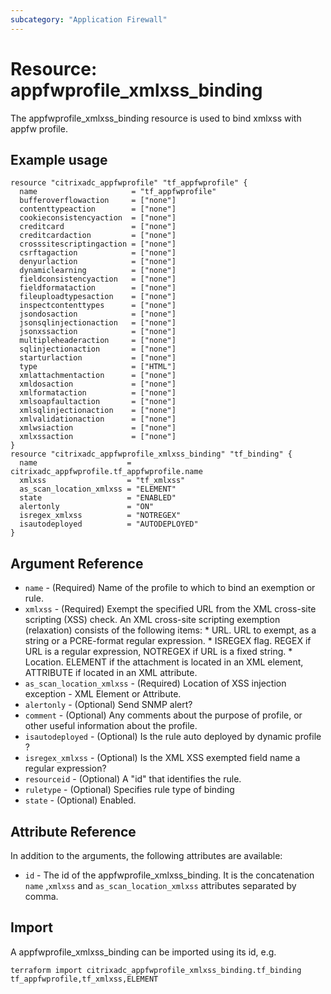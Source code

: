 ```yaml
---
subcategory: "Application Firewall"
---
```


# Resource: appfwprofile_xmlxss_binding

The appfwprofile_xmlxss_binding resource is used to bind xmlxss with appfw profile.


## Example usage

```hcl
resource "citrixadc_appfwprofile" "tf_appfwprofile" {
  name                     = "tf_appfwprofile"
  bufferoverflowaction     = ["none"]
  contenttypeaction        = ["none"]
  cookieconsistencyaction  = ["none"]
  creditcard               = ["none"]
  creditcardaction         = ["none"]
  crosssitescriptingaction = ["none"]
  csrftagaction            = ["none"]
  denyurlaction            = ["none"]
  dynamiclearning          = ["none"]
  fieldconsistencyaction   = ["none"]
  fieldformataction        = ["none"]
  fileuploadtypesaction    = ["none"]
  inspectcontenttypes      = ["none"]
  jsondosaction            = ["none"]
  jsonsqlinjectionaction   = ["none"]
  jsonxssaction            = ["none"]
  multipleheaderaction     = ["none"]
  sqlinjectionaction       = ["none"]
  starturlaction           = ["none"]
  type                     = ["HTML"]
  xmlattachmentaction      = ["none"]
  xmldosaction             = ["none"]
  xmlformataction          = ["none"]
  xmlsoapfaultaction       = ["none"]
  xmlsqlinjectionaction    = ["none"]
  xmlvalidationaction      = ["none"]
  xmlwsiaction             = ["none"]
  xmlxssaction             = ["none"]
}
resource "citrixadc_appfwprofile_xmlxss_binding" "tf_binding" {
  name                    = citrixadc_appfwprofile.tf_appfwprofile.name
  xmlxss                  = "tf_xmlxss"
  as_scan_location_xmlxss = "ELEMENT"
  state                   = "ENABLED"
  alertonly               = "ON"
  isregex_xmlxss          = "NOTREGEX"
  isautodeployed          = "AUTODEPLOYED"
}
```


## Argument Reference

* `name` - (Required) Name of the profile to which to bind an exemption or rule.
* `xmlxss` - (Required) Exempt the specified URL from the XML cross-site scripting (XSS) check. An XML cross-site scripting exemption (relaxation) consists of the following items: * URL. URL to exempt, as a string or a PCRE-format regular expression. * ISREGEX flag. REGEX if URL is a regular expression, NOTREGEX if URL is a fixed string. * Location. ELEMENT if the attachment is located in an XML element, ATTRIBUTE if located in an XML attribute.
* `as_scan_location_xmlxss` - (Required) Location of XSS injection exception - XML Element or Attribute.
* `alertonly` - (Optional) Send SNMP alert?
* `comment` - (Optional) Any comments about the purpose of profile, or other useful information about the profile.
* `isautodeployed` - (Optional) Is the rule auto deployed by dynamic profile ?
* `isregex_xmlxss` - (Optional) Is the XML XSS exempted field name a regular expression?
* `resourceid` - (Optional) A "id" that identifies the rule.
* `ruletype` - (Optional) Specifies rule type of binding
* `state` - (Optional) Enabled.


## Attribute Reference

In addition to the arguments, the following attributes are available:

* `id` - The id of the appfwprofile_xmlxss_binding. It is the concatenation `name` ,`xmlxss` and `as_scan_location_xmlxss` attributes separated by comma.


## Import

A appfwprofile_xmlxss_binding can be imported using its id, e.g.

```shell
terraform import citrixadc_appfwprofile_xmlxss_binding.tf_binding tf_appfwprofile,tf_xmlxss,ELEMENT
```
